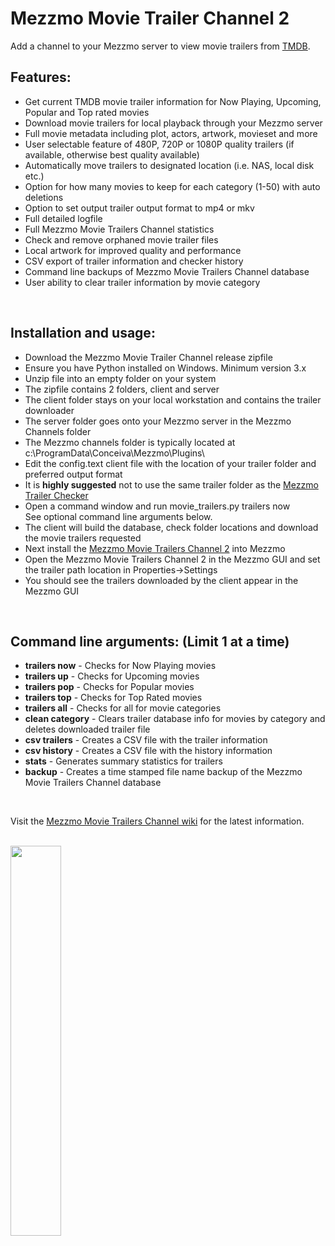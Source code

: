 # Mezzmo Movie Trailer Channel 2
Add a channel to your Mezzmo server to view movie trailers from <a href="https://www.themoviedb.org/">TMDB</a>.  


## Features:

- Get current TMDB movie trailer information for Now Playing, Upcoming, Popular and Top rated movies
- Download movie trailers for local playback through your Mezzmo server
- Full movie metadata including plot, actors, artwork, movieset and more 
- User selectable feature of 480P, 720P or 1080P quality trailers (if available, otherwise best quality available)
- Automatically move trailers to designated location (i.e. NAS, local disk etc.)
- Option for how many movies to keep for each category (1-50) with auto deletions
- Option to set output trailer output format to mp4 or mkv 
- Full detailed logfile
- Full Mezzmo Movie Trailers Channel statistics
- Check and remove orphaned movie trailer files
- Local artwork for improved quality and performance
- CSV export of trailer information and checker history 
- Command line backups of Mezzmo Movie Trailers Channel database
- User ability to clear trailer information by movie category 
<br/>

## Installation and usage:

-  Download the Mezzmo Movie Trailer Channel release zipfile
-  Ensure you have Python installed on Windows. Minimum version 3.x
-  Unzip file into an empty folder on your system
-  The zipfile contains 2 folders, client and server
-  The client folder stays on your local workstation and contains the trailer downloader
-  The server folder goes onto your Mezzmo server in the Mezzmo Channels folder
-  The Mezzmo channels folder is typically located at c:\ProgramData\Conceiva\Mezzmo\Plugins\   
-  Edit the config.text client file with the location of your trailer folder and preferred output format
-  It is <b>highly suggested</b> not to use the same trailer folder as the <a href="https://github.com/jbinkley60/MezzmoTrailerChecker/wiki">Mezzmo Trailer Checker</a>  
-  Open a command window and run movie_trailers.py trailers now<br/>
   See optional command line arguments below.
-  The client will build the database, check folder locations and download the movie trailers requested
-  Next install the <a href="http://www.mezzmo.com/wiki/doku.php?id=adding_channels">Mezzmo Movie Trailers Channel 2</a> into Mezzmo
-  Open the Mezzmo Movie Trailers Channel 2 in the Mezzmo GUI and set the trailer path location in Properties->Settings
-  You should see the trailers downloaded by the client appear in the Mezzmo GUI       

<br>
   
## Command line arguments:  (Limit 1 at a time)

- <b>trailers now</b>	-  Checks for Now Playing movies <br>
- <b>trailers up</b>    -  Checks for Upcoming movies <br>
- <b>trailers pop</b>   -  Checks for Popular movies <br>
- <b>trailers top</b>   -  Checks for Top Rated movies <br>
- <b>trailers all</b>   -  Checks for all for movie categories <br> 
- <b>clean category</b> -  Clears trailer database info for movies by category and deletes downloaded trailer file <br> 
- <b>csv trailers</b>   -  Creates a CSV file with the trailer information <br> 
- <b>csv history</b>    -  Creates a CSV file with the history information <br>
- <b>stats</b>          -  Generates summary statistics for trailers <br>
- <b>backup</b>         -  Creates a time stamped file name backup of the Mezzmo Movie Trailers Channel database <br> 

<br>          

Visit the <a href="https://github.com/Conceiva/MovieTrailer/wiki">Mezzmo Movie Trailers Channel wiki</a> for the latest information.          

           
<br/><img src="https://github.com/Conceiva/MovieTrailer/assets/63779136/1f65376d-2a70-4337-a0c7-a4899164b0a8" width="40%" height="40%">

